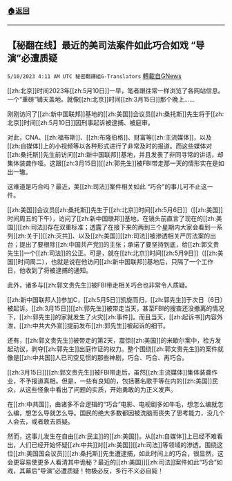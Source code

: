 ###  [:house:返回](README.md)
---


## 【秘翻在线】最近的美司法案件如此巧合如戏 “导演”必遭质疑
`5/10/2023 4:11 AM UTC 秘密翻譯組G-Translators` [轉載自GNews](https://gnews.org/articles/1288156)

         

[[zh:北京]]时间2023年[[zh:5月10日]]一早，笔者跟往常一样浏览了各网站信息。一个“重磅”铺天盖地。就像[[zh:北京]]时间[[zh:3月15日]]那个晚上……

刚刚访问了[[zh:新中国联邦]]基地的[[zh:美国]]会议员[[zh:桑托斯]]先生将于[[zh:北京]]时间[[zh:5月10日]]因刑事起诉被逮捕、被庭审。

对此，CNA、[[zh:福布斯]]、[[zh:布隆伯格]]、财富等[[zh:主流媒体]]，以及[[zh:自媒体]]上的小视频等以各种形式进行了非常及时的报道。而这些媒体对[[zh:桑托斯]]先生前访问[[zh:新中国联邦]]基地，并且发表了非同寻常的讲话，却集体装聋作哑。这跟[[zh:3月15日]][[zh:郭先生]]被FBI带走那一天的情形实在是如出一辙。

这难道是巧合吗？最近，美[[zh:司法]]案件相关如此 “巧合”的事儿可不止这一件。

[[zh:美国]]会议员[[zh:桑托斯]]先生于[[zh:北京]]时间[[zh:5月6日]]（[[zh:美国]]时间周五的下午），访问了[[zh:新中国联邦]]基地，在镜头前直言了现在的[[zh:美国]][[zh:司法]]存在双重标准；透露了在接下来的两到三个星期内大家会看到一系列[[zh:关于]][[zh:灭共]]、以及[[zh:美国]][[zh:司法]]被渗透相关严厉法案的出台；提出了要根除[[zh:中国共产党]]的主张；承诺了要坚持到底，给[[zh:郭文贵先生]]一个[[zh:司法]]的公正。可是，就在[[zh:北京]]时间[[zh:5月9日]]（[[zh:美国]]时间周二），也就是说在他访问[[zh:新中国联邦]]基地后，只隔了一个工作日，他收到了将被逮捕的通知。

此外，诸多与[[zh:郭文贵先生]]被FBI带走相关巧合也非常令人质疑。

[[zh:新中国联邦人]]参加C，[[zh:5月5日]]凯旋而归，[[zh:郭先生]]于次日（6日）被起诉。[[zh:3月15日]][[zh:郭先生]]被带走当天，甚至FBI的搜查还没撤离的情况下，[[zh:郭先生]]的家就发生了火灾[[zh:事件]]。而且当天，[[zh:起诉书]]内容外泄，[[zh:中共大外宣]]提前发布[[zh:郭先生]]被起诉的细节。

还有，[[zh:郭文贵先生]]被带走的第2天，震惊[[zh:美国]]的米歇尔案中，检方发起动议，剥夺[[zh:郭先生]]出庭作证的权力。整个围绕[[zh:郭文贵先生]]的案件就像是[[zh:中共国]]人已司空见惯的那些神剧，巧合、巧合、再巧合。

[[zh:3月15日]][[zh:郭文贵先生]]被FBI带走后，虽然[[zh:主流媒体]]集体装聋作业，不予报道真相。但是，一些有良知的，包括著名歌手等在内的[[zh:美国]]民众，从这些怪象中看出了问题的实质，开始勇敢的为正义发声。

在[[zh:中共国]]，由诸多不合逻辑的“巧合”电影、电视剧多如牛毛，想怎么编就怎么编，想怎么导就怎么导。国民的绝大多数都因被洗脑而丧失了思考能力，没几个人会去，或者敢去质疑。

然而，这事儿发生在自由[[zh:民主]]的[[zh:美国]]。从[[zh:自媒体]]上已经不难看出，人们已经开始怀疑[[zh:中共]]对[[zh:美国]][[zh:司法]]等领域的渗透。围绕这位[[zh:美国国会议员]][[zh:桑托斯]]先生遭逮捕，如此时间上的巧合，很显然，这会更容易使更多人看清其中诡秘？最近的[[zh:美国]][[zh:司法]]案件如此“巧合”如戏，其幕后“导演”必遭质疑！物极必反，多行不义必自毙！
